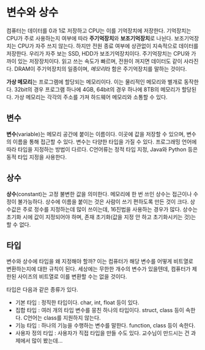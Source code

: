 # 변수와 상수

컴퓨터는 데이터를 0과 1로 저장하고 CPU는 이를 기억장치에 저장한다. 기억장치는 CPU가 주로 사용하는지 여부에 따라 **주기억장치**와 **보조기억장치**로 나뉜다. 보조기억장치는 CPU가 자주 쓰지 않는다. 하지만 전원 종료 여부에 상관없이 지속적으로 데이터를 저장한다. 우리가 자주 보는 SSD, HDD가 보조기억장치이다. 주기억장치는 CPU와 가까이 있는 저장장치이다. 읽고 쓰는 속도가 빠르며, 전원이 꺼지면 데이터도 같이 사라진다. DRAM이 주기억장치의 일종이며, *메모리*라 함은 주기억장치를 말하는 것이다.

**가상 메모리**는 프로그램에 할당되는 메모리이다. 이는 물리적인 메모리와 별개로 동작한다. 32bit의 경우 프로그램 하나에 4GB, 64bit의 경우 하나에 8TB의 메모리가 할당된다. 가상 메모리는 각각의 주소를 가져 하드웨어 메모리와 소통할 수 있다.

## 변수

**변수**(variable)는 메모리 공간에 붙이는 이름이다. 이곳에 값을 저장할 수 있으며, 변수의 이름을 통해 접근할 수 있다. 변수는 다양한 타입을 가질 수 있다. 프로그래밍 언어에 따라 타입을 지정하는 방법이 다르다. C언어류는 정적 타입 지정, Java와 Python 등은 동적 타입 지정을 사용한다.

## 상수

**상수**(constant)는 고정 불변한 값을 의미한다. 메모리에 한 번 쓰인 상수는 접근이나 수정이 불가능하다. 상수에 이름을 붙이는 것은 사람이 쓰기 편하도록 만든 것이 크다. 상수값은 주로 정수를 지정하는데 많이 쓰이는데, 16진법을 사용하는 경우가 많다. 상수는 초기화 시에 값이 지정되어야 하며, 존재 초기화(값을 지정 안 하고 초기화시키는 것)는 할 수 없다.

## 타입

변수와 상수에 타입을 왜 지정해야 할까? 이는 컴퓨터가 해당 변수를 어떻게 비트열로 변환하는지에 대한 규칙이 된다. 세상에는 무한한 개수의 변수가 있을텐데, 컴퓨터가 제한된 사이즈의 비트열로 이를 변환할 수는 없을 것이다.

타입은 다음과 같은 종류가 있다.

- 기본 타입 : 정직한 타입이다. char, int, float 등이 있다.
- 집합 타입 : 여러 개의 타입 변수를 뭉친 하나의 타입이다. struct, class 등이 속한다. C언어는 class를 지원하지 않는다.
- 기능 타입 : 하나의 기능을 수행하는 변수를 말한다. function, class 등이 속한다.
- 사용자 정의 타입 : 사용자가 직접 타입을 만들 수도 있다. 교수님이 만드시는 건 과제에서 많이 봤는데...
